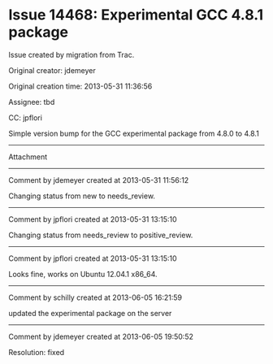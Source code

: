 # Issue 14468: Experimental GCC 4.8.1 package

Issue created by migration from Trac.

Original creator: jdemeyer

Original creation time: 2013-05-31 11:36:56

Assignee: tbd

CC:  jpflori

Simple version bump for the GCC experimental package from 4.8.0 to 4.8.1


---

Attachment


---

Comment by jdemeyer created at 2013-05-31 11:56:12

Changing status from new to needs_review.


---

Comment by jpflori created at 2013-05-31 13:15:10

Changing status from needs_review to positive_review.


---

Comment by jpflori created at 2013-05-31 13:15:10

Looks fine, works on Ubuntu 12.04.1 x86_64.


---

Comment by schilly created at 2013-06-05 16:21:59

updated the experimental package on the server


---

Comment by jdemeyer created at 2013-06-05 19:50:52

Resolution: fixed
